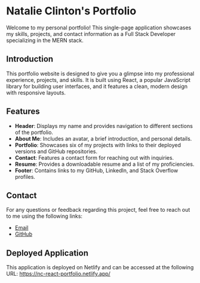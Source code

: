 # Natalie Clinton's Portfolio

Welcome to my personal portfolio! This single-page application showcases my skills, projects, and contact information as a Full Stack Developer specializing in the MERN stack.

## Introduction

This portfolio website is designed to give you a glimpse into my professional experience, projects, and skills. It is built using React, a popular JavaScript library for building user interfaces, and it features a clean, modern design with responsive layouts.

## Features

- **Header**: Displays my name and provides navigation to different sections of the portfolio.
- **About Me**: Includes an avatar, a brief introduction, and personal details.
- **Portfolio**: Showcases six of my projects with links to their deployed versions and GitHub repositories.
- **Contact**: Features a contact form for reaching out with inquiries.
- **Resume**: Provides a downloadable resume and a list of my proficiencies.
- **Footer**: Contains links to my GitHub, LinkedIn, and Stack Overflow profiles.

## Contact
For any questions or feedback regarding this project, feel free to reach out to me using the following links:

- [Email](mailto:natalie.clinton@hotmail.com)
- [GitHub](https://github.com/NatalieClinton)

## Deployed Application
This application is deployed on Netlify and can be accessed at the following URL: https://nc-react-portfolio.netlify.app/
